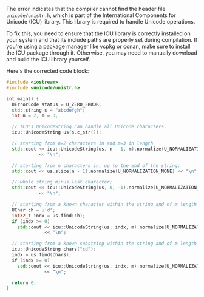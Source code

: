The error indicates that the compiler cannot find the header file `unicode/unistr.h`, which is part of the International Components for Unicode (ICU) library. This library is required to handle Unicode operations.

To fix this, you need to ensure that the ICU library is correctly installed on your system and that its include paths are properly set during compilation. If you're using a package manager like vcpkg or conan, make sure to install the ICU package through it. Otherwise, you may need to manually download and build the ICU library yourself.

Here's the corrected code block:

```cpp
#include <iostream>
#include <unicode/unistr.h>

int main() {
  UErrorCode status = U_ZERO_ERROR;
  std::string s = "abcdefgh";
  int n = 2, m = 3;

  // ICU's UnicodeString can handle all Unicode characters.
  icu::UnicodeString us(s.c_str());

  // starting from n=2 characters in and m=3 in length
  std::cout << icu::UnicodeString(us, n - 1, m).normalize(U_NORMALIZATION_NONE)
            << "\n";

  // starting from n characters in, up to the end of the string;
  std::cout << us.slice(n - 1).normalize(U_NORMALIZATION_NONE) << "\n";

  // whole string minus last character;
  std::cout << icu::UnicodeString(us, 0, -1).normalize(U_NORMALIZATION_NONE)
            << "\n";

  // starting from a known character within the string and of m length
  UChar ch = u'd';
  int32_t indx = us.find(ch);
  if (indx >= 0)
    std::cout << icu::UnicodeString(us, indx, m).normalize(U_NORMALIZATION_NONE)
              << "\n";

  // starting from a known substring within the string and of m length
  icu::UnicodeString chars("cd");
  indx = us.find(chars);
  if (indx >= 0)
    std::cout << icu::UnicodeString(us, indx, m).normalize(U_NORMALIZATION_NONE)
              << "\n";

  return 0;
}
```
